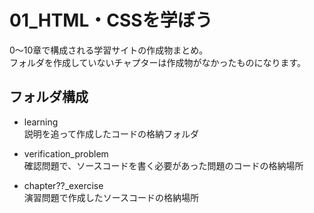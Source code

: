 # 01_HTML・CSSを学ぼう

0〜10章で構成される学習サイトの作成物まとめ。<br>
フォルダを作成していないチャプターは作成物がなかったものになります。

## フォルダ構成

* learning <br>
説明を追って作成したコードの格納フォルダ


* verification_problem <br>
確認問題で、ソースコードを書く必要があった問題のコードの格納場所


* chapter??_exercise <br>
演習問題で作成したソースコードの格納場所